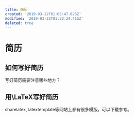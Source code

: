 ```yaml
---
title: 简历
created: '2019-03-22T01:05:47.623Z'
modified: '2019-03-22T01:32:24.415Z'
deleted: true
---
```


# 简历

## 如何写好简历
写好简历需要注意哪些地方？
## 用\LaTeX写好简历
sharelatex, latextemplate等网站上都有很多模版，可以下载参考。

